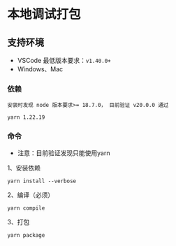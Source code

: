 # 本地调试打包


## 支持环境

- VSCode 最低版本要求：`v1.40.0+`
- Windows、Mac

### 依赖
```
安装时发现 node 版本要求>= 18.7.0， 目前验证 v20.0.0 通过
```

```
yarn 1.22.19
```

### 命令

- 注意：目前验证发现只能使用yarn

1、安装依赖
```
yarn install --verbose
```

2、编译（必须）
```
yarn compile
```

3、打包
```
yarn package
```